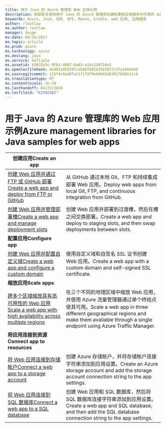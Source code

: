 ```yaml
---
title: 用于 Java 的 Azure 管理库 Web 应用示例
description: 获取有关使用用于 Java 的 Azure 管理库创建和更新应用服务中托管的 Azure Web 应用的示例代码
keywords: Azure, Java, SDK, API, Maven, Gradle, web 应用, 应用服务
author: rloutlaw
ms.author: routlaw
manager: douge
ms.date: 04/16/2017
ms.topic: article
ms.prod: azure
ms.technology: azure
ms.devlang: java
ms.service: multiple
ms.assetid: 43633e5c-9fb1-4807-ba63-e24c126754e2
ms.openlocfilehash: be4031059587ceb88f6824356f677c37a198de80
ms.sourcegitcommit: 115f4c8ad07a11f17d79e9d945d63917836b11c8
ms.translationtype: HT
ms.contentlocale: zh-CN
ms.lasthandoff: 04/23/2019
ms.locfileid: "61592582"
---
```

# <a name="azure-management-libraries-for-java-samples-for-web-apps"></a><span data-ttu-id="b77ab-104">用于 Java 的 Azure 管理库的 Web 应用示例</span><span class="sxs-lookup"><span data-stu-id="b77ab-104">Azure management libraries for Java samples for web apps</span></span>

| <span data-ttu-id="b77ab-105">**创建应用**</span><span class="sxs-lookup"><span data-stu-id="b77ab-105">**Create an app**</span></span> ||
|---|---|
| <span data-ttu-id="b77ab-106">[创建 Web 应用并通过 FTP 或 GitHub 部署][1]</span><span class="sxs-lookup"><span data-stu-id="b77ab-106">[Create a web app and deploy from FTP or GitHub][1]</span></span> | <span data-ttu-id="b77ab-107">从 GitHub 通过本地 Git、FTP 和持续集成部署 Web 应用。</span><span class="sxs-lookup"><span data-stu-id="b77ab-107">Deploy web apps from local Git, FTP, and continuous integration from GitHub.</span></span> |
| <span data-ttu-id="b77ab-108">[创建 Web 应用并管理部署槽][2]</span><span class="sxs-lookup"><span data-stu-id="b77ab-108">[Create a web app and manage deployment slots][2]</span></span> | <span data-ttu-id="b77ab-109">创建 Web 应用并部署到过渡槽，然后在槽之间交换部署。</span><span class="sxs-lookup"><span data-stu-id="b77ab-109">Create a web app and deploy to staging slots, and then swap deployments between slots.</span></span> |
| <span data-ttu-id="b77ab-110">**配置应用**</span><span class="sxs-lookup"><span data-stu-id="b77ab-110">**Configure app**</span></span> ||
| <span data-ttu-id="b77ab-111">[创建 Web 应用并配置自定义域][3]</span><span class="sxs-lookup"><span data-stu-id="b77ab-111">[Create a web app and configure a custom domain][3]</span></span> | <span data-ttu-id="b77ab-112">使用自定义域和自签名 SSL 证书创建 Web 应用。</span><span class="sxs-lookup"><span data-stu-id="b77ab-112">Create a web app with a custom domain and self-signed SSL certificate.</span></span> |
| <span data-ttu-id="b77ab-113">**缩放应用**</span><span class="sxs-lookup"><span data-stu-id="b77ab-113">**Scale apps**</span></span> ||
| <span data-ttu-id="b77ab-114">[跨多个区域缩放具有高可用性的 Web 应用][4]</span><span class="sxs-lookup"><span data-stu-id="b77ab-114">[Scale a web app with high availability across multiple regions][4]</span></span> | <span data-ttu-id="b77ab-115">在三个不同的地理区域中缩放 Web 应用，并使用 Azure 流量管理器通过单个终结点使其可用。</span><span class="sxs-lookup"><span data-stu-id="b77ab-115">Scale a web app in three different geographical regions and make them available through a single endpoint using Azure Traffic Manager.</span></span> | 
| <span data-ttu-id="b77ab-116">**将应用连接到资源**</span><span class="sxs-lookup"><span data-stu-id="b77ab-116">**Connect app to resources**</span></span> ||
| <span data-ttu-id="b77ab-117">[将 Web 应用连接到存储帐户][5]</span><span class="sxs-lookup"><span data-stu-id="b77ab-117">[Connect a web app to a storage account][5]</span></span> | <span data-ttu-id="b77ab-118">创建 Azure 存储帐户，并将存储帐户连接字符串添加到应用设置。</span><span class="sxs-lookup"><span data-stu-id="b77ab-118">Create an Azure storage account and add the storage account connection string to the app settings.</span></span> |
| <span data-ttu-id="b77ab-119">[将 Web 应用连接到 SQL 数据库][6]</span><span class="sxs-lookup"><span data-stu-id="b77ab-119">[Connect a web app to a SQL database][6]</span></span> | <span data-ttu-id="b77ab-120">创建 Web 应用和 SQL 数据库，然后将 SQL 数据库连接字符串添加到应用设置。</span><span class="sxs-lookup"><span data-stu-id="b77ab-120">Create a web app and SQL database, and then add the SQL database connection string to the app settings.</span></span> |

[1]: java-sdk-configure-webapp-sources.md
[2]: https://azure.microsoft.com/resources/samples/app-service-java-manage-staging-and-production-slots-for-web-apps/
[3]: https://azure.microsoft.com/resources/samples/app-service-java-manage-web-apps-with-custom-domains/
[4]: https://azure.microsoft.com/resources/samples/app-service-java-scale-web-apps-on-linux/
[5]: https://azure.microsoft.com/resources/samples/app-service-java-manage-storage-connections-for-web-apps/
[6]: https://azure.microsoft.com/resources/samples/app-service-java-manage-data-connections-for-web-apps/